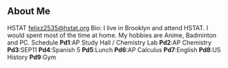 ## About Me
HSTAT
[felixz2535@hstat.org](mailto:felixz2535@hstat.org)
Bio:
    I live in Brooklyn and attend HSTAT.
    I would spent most of the time at home.
    My hobbies are Anime, Badminton and PC.
Schedule
**Pd1**:AP Study Hall / Chemistry Lab
**Pd2**:AP Chemistry
**Pd3**:SEP11
**Pd4**:Spanish 5
**Pd5**:Lunch
**Pd6**:AP Calculus
**Pd7**:English
**Pd8**:US History
**Pd9**:Gym